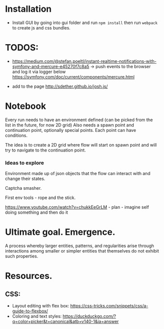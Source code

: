 # Installation
* Install GUI by going into gui folder and run `npm install` then run `webpack` to create js and css bundles.

# TODOS:
* https://medium.com/@stefan.poeltl/instant-realtime-notifications-with-symfony-and-mercure-e45270f7c8a5 -> push events to the browser and log it via logger below
https://symfony.com/doc/current/components/mercure.html

* add to the page http://sdether.github.io/josh.js/


# Notebook
Every run needs to have an environment defined (can be picked from the list in the future, for now 2D grid)
Also needs a spawn point and continuation point, optionally special points. Each point can have conditions.

The idea is to create a 2D grid where flow will start on spawn point and will try to navigate to the 
continuation point.

### Ideas to explore
Environment made up of json objects that the flow can interact with and change their states.

Captcha smasher.


First env tools - rope and the stick.

https://www.youtube.com/watch?v=chukkEeGrLM - plan - imagine self doing something and then do it

# Ultimate goal. Emergence.
A process whereby larger entities, patterns, and regularities arise through interactions among smaller or simpler entities that themselves do not exhibit such properties.

# Resources.
 
## CSS:
 - Layout editing with flex box: https://css-tricks.com/snippets/css/a-guide-to-flexbox/
 - Coloring and text styles: https://duckduckgo.com/?q=color+picker&t=canonical&atb=v140-1&ia=answer